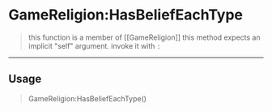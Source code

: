 # GameReligion:HasBeliefEachType
> this function is a member of [[GameReligion]]
> this method expects an implicit "self" argument. invoke it with `:`
-----
## Usage
> GameReligion:HasBeliefEachType()

